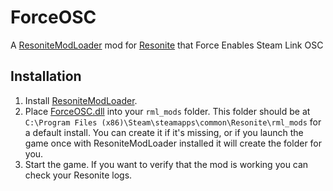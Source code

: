 # ForceOSC

A [ResoniteModLoader](https://github.com/resonite-modding-group/ResoniteModLoader) mod for [Resonite](https://resonite.com/) that Force Enables Steam Link OSC<br>

## Installation
1. Install [ResoniteModLoader](https://github.com/resonite-modding-group/ResoniteModLoader).
1. Place [ForceOSC.dll](https://github.com/zahndy/ForceOSC/releases/download/Main/ForceOSC.dll) into your `rml_mods` folder. This folder should be at `C:\Program Files (x86)\Steam\steamapps\common\Resonite\rml_mods` for a default install. You can create it if it's missing, or if you launch the game once with ResoniteModLoader installed it will create the folder for you.
1. Start the game. If you want to verify that the mod is working you can check your Resonite logs.